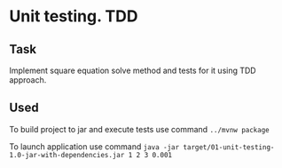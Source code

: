 # Unit testing. TDD

## Task
Implement square equation solve method and tests for it using TDD approach.

## Used

To build project to jar and execute tests use command `../mvnw package`

To launch application use command `java -jar target/01-unit-testing-1.0-jar-with-dependencies.jar 1 2 3 0.001`
